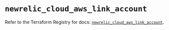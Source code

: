 # `newrelic_cloud_aws_link_account`

Refer to the Terraform Registry for docs: [`newrelic_cloud_aws_link_account`](https://registry.terraform.io/providers/newrelic/newrelic/3.37.1/docs/resources/cloud_aws_link_account).
